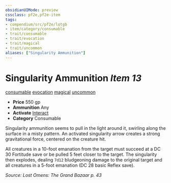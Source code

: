 ```yaml
---
obsidianUIMode: preview
cssclass: pf2e,pf2e-item
tags:
- compendium/src/pf2e/lotgb
- item/category/consumable
- trait/consumable
- trait/evocation
- trait/magical
- trait/uncommon
aliases: ["Singularity Ammunition"]
---
```

# Singularity Ammunition *Item 13*  
[consumable](rules/traits/consumable.md)  [evocation](rules/traits/evocation.md)  [magical](rules/traits/magical.md)  [uncommon](rules/traits/uncommon.md)  

- **Price** 550 gp
- **Ammunition** Any
- **Activate** [Interact](rules/actions/interact.md)
- **Category** Consumable

Singularity ammunition seems to pull in the light around it, swirling along the surface in a misty pattern. An activated singularity arrow creates a strong gravitational force, centered on the creature hit.

All creatures in a 10-foot emanation from the target must succeed at a DC 30 Fortitude save or be pulled 5 feet closer to the target. The singularity then explodes, dealing `7d12` bludgeoning damage to the original target and all creatures in a 5-foot emanation (DC 28 basic Reflex save).

*Source: Lost Omens: The Grand Bazaar p. 43*